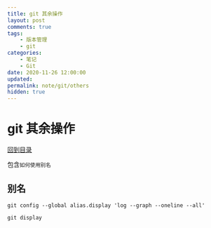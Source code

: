 ```yaml
---
title: git 其余操作
layout: post
comments: true
tags:
    - 版本管理
    - git
categories:
    - 笔记
    - Git
date: 2020-11-26 12:00:00
updated:
permalink: note/git/others
hidden: true
---
```


# git 其余操作

[回到目录](/note/git)

包含`如何使用别名`

<!-- more -->

## 别名

```shell
git config --global alias.display 'log --graph --oneline --all'

git display
```
